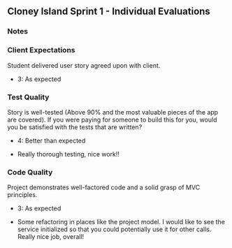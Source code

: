 ## Cloney Island Sprint 1 - Individual Evaluations

### Notes

### Client Expectations

Student delivered user story agreed upon with client.

- 3: As expected

### Test Quality

Story is well-tested (Above 90% and the most valuable pieces of the app are covered). If you were paying for someone to build this for you, would you be satisfied with the tests that are written?

- 4: Better than expected

* Really thorough testing, nice work!!

### Code Quality

Project demonstrates well-factored code and a solid grasp of MVC principles.

- 3: As expected

* Some refactoring in places like the project model. I would like to see the service initialized so that you could potentially use it for other calls. Really nice job, overall!
